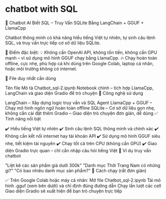 # chatbot with SQL

🤖 Chatbot AI Biết SQL – Truy Vấn SQLite Bằng LangChain + GGUF + LlamaCpp

Chatbot thông minh có khả năng hiểu tiếng Việt tự nhiên, tự sinh câu lệnh SQL, và truy vấn trực tiếp cơ sở dữ liệu SQLite.

📌 Điểm đặc biệt:
💡 Không cần OpenAI API, không tốn tiền, không cần GPU mạnh – vì sử dụng mô hình GGUF chạy bằng LlamaCpp.
🔥 Chạy hoàn toàn offline, cực nhẹ, phù hợp cả khi dùng trên Google Colab, laptop cá nhân, hoặc môi trường không có internet.

📂 File duy nhất cần dùng

Tên file	Mô tả
Chatbot_sql-2.ipynb	Notebook chính – tích hợp LlamaCpp, LangChain và giao diện Gradio để trò chuyện
🧠 Công nghệ sử dụng

LangChain – Xây dựng logic truy vấn và SQL Agent
LlamaCpp + GGUF – Chạy mô hình ngôn ngữ hoàn toàn offline
SQLite – Cơ sở dữ liệu gọn nhẹ, không cần cài đặt thêm
Gradio – Giao diện trò chuyện đơn giản, dễ dùng
✅ Tính năng nổi bật

✔️ Hiểu tiếng Việt tự nhiên
✔️ Sinh câu lệnh SQL thông minh và chính xác
✔️ Không cần kết nối internet hay tài khoản API
✔️ Sử dụng mô hình GGUF siêu nhẹ, tiết kiệm tài nguyên
✔️ Chạy tốt cả trên CPU (không cần GPU)
✔️ Giao diện Gradio trực quan – chỉ cần nhập câu hỏi tiếng Việt
💬 Ví dụ truy vấn chatbot

"Liệt kê các sản phẩm giá dưới 300k"
"Danh mục Thời Trang Nam có những gì?"
"Có bao nhiêu danh mục sản phẩm?"
🚀 Cách chạy (rất đơn giản)

✅ Trên Google Colab hoặc máy cá nhân:
Mở file Chatbot_sql-2.ipynb
Tải mô hình .gguf (xem bên dưới) và chỉ định đúng đường dẫn
Chạy lần lượt các cell
Giao diện Gradio sẽ xuất hiện để bạn trò chuyện trực tiếp

